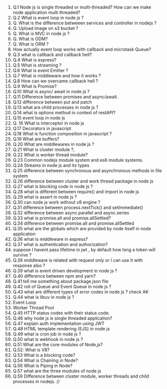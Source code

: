 1. Q.1 Node js is single threaded or multi-threaded? How can we make node application multi threaded?
2. Q.2 What is event loop in node js ?
3. Q. What is the difference betweeen services and controller in nodejs ?
4. Q. Upload image on s3 bucket ?
5. Q. What is MVC in node js ?
6. Q. What is ODM?
7. Q. What is ORM ?
8.  How actually event loop works with callback and microtask Queue?
9.  Q.3 what is callback and callback hell?
10. Q.4 What is express?
11. Q.5 What is streaming ?
12. Q.6 What is event Emitter ?
13. Q.7 What is middleware and how it works ?
14. Q.8 How can we overcame callback hell ?
15. Q.9 What is Promise?
16. Q.10 What is async/ await in node js ?
17. Q.11 Difference between promises and async/await.
18. Q.12 difference between put and patch
19. Q.13 what are child processes in node js ?
20. Q.14 what is options method in context of restAPI?
21. Q.15 event loop in node js
22. Q. 16 What is interceptor in node js
23. Q.17 Decorators in javascript
24. Q.18 What is function composition in javascript ?
25. Q.19 What are buffers?
26. Q.20 What are middlewares in node js ?
27. Q.21 What is cluster module ?,
28. Q.22 What is worker thread module?
29. Q.23 Common nodejs module system and es6 module systems.
30. Q.24 Streams in node js and its types
31. Q.25 difference between synchronous and asynchronous methods in file system
32. Q.26 difference between cluster and work thread package in node js
33. Q.27 what is blocking code in node js ?
34. Q.28 what is different between require() and import in node js
35. Q.29 what is assert in node js ?
36. Q.30 can node js work without v8 engine ?
37. Q.31 difference between process.nextTick() and setImmediate()
38. Q.32 difference between async.parallel and async.series
39. Q.33 what is promise.all and promise.allSettled?
40. Q.34 difference between promise.all and promise.allSettled
41. Q.35 what are the globals which are provided by node itself in node application
42. Q.36 what is middleware in express?
43. Q.37 what is authentication and authorization?
44. suppose I havent pass lifetime in jwt , by default how long a token will survive ?
45. Q.38 middleware is related with request only or I can use it with response also ?
46. Q.39 what is event driven development in node js ?
47. Q.40 difference between npm and yarn?
48. Q.41 tell me something about package.json file
49. Q.42 roll of Queue and Event Queue in node js ?
50. Q.43 what are different types of error codes in node js ? check AK
51. Q.44 what is libuv in node js ?
52. Event Loop
53. Worker Thread Pool
54. Q.45 HTTP status codes with their status code.
55. Q.46 why node js is single threaded application?
56. Q.47 explain auth implementation using JWT
57. Q.48 HTML template rendering (EJS) in node js
58. Q.49 what is cron job in node js ?
59. Q.50 what is webhook in node js ?
60. Q.51 What are the core modules of Node,js?
61. Q.52: What is V8?
62. Q.53 What is a blocking code?
63. Q.54 What is Chaining in Node? 
64. Q.56 What is Piping in Node?
65. Q.57 what are the three modules of node js
66. Q.59 Difference between cluster module, worker threads and child processes in nodejs.   //

